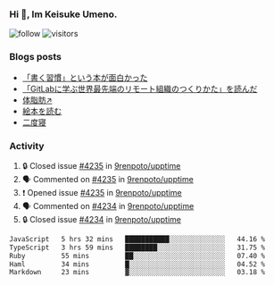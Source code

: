 ### Hi 👋, Im Keisuke Umeno.

<!--
**9renpoto/9renpoto** is a ✨ _special_ ✨ repository because its `README.md` (this file) appears on your GitHub profile.

Here are some ideas to get you started:

- 🔭 I’m currently working on ...
- 🌱 I’m currently learning ...
- 👯 I’m looking to collaborate on ...
- 🤔 I’m looking for help with ...
- 💬 Ask me about ...
- 📫 How to reach me: ...
- 😄 Pronouns: ...
- ⚡ Fun fact: ...
-->

![follow](https://img.shields.io/github/followers/9renpoto?label=Follow&style=social)
![visitors](https://komarev.com/ghpvc/?username=9renpoto&label=Profile%20views&color=0e75b6&style=flat)

### Blogs posts

<!-- BLOG-POST-LIST:START -->
- [「書く習慣」という本が面白かった](https://9renpoto.win/entry/2024/11/11/leave_a_feeling_sad)
- [「GitLabに学ぶ世界最先端のリモート組織のつくりかた」を読んだ](https://9renpoto.win/entry/2024/09/10/remote_organization)
- [体脂肪↗](https://9renpoto.win/entry/2024/08/12/gaining_fat)
- [絵本を読む](https://9renpoto.win/entry/2024/07/26/picture_book)
- [二度寝](https://9renpoto.win/entry/2024/07/18/going_back_to_sleep)
<!-- BLOG-POST-LIST:END -->

### Activity

<!--START_SECTION:activity-->
1. 🔒 Closed issue [#4235](https://github.com/9renpoto/upptime/issues/4235) in [9renpoto/upptime](https://github.com/9renpoto/upptime)
2. 🗣 Commented on [#4235](https://github.com/9renpoto/upptime/issues/4235#issuecomment-2469108803) in [9renpoto/upptime](https://github.com/9renpoto/upptime)
3. ❗ Opened issue [#4235](https://github.com/9renpoto/upptime/issues/4235) in [9renpoto/upptime](https://github.com/9renpoto/upptime)
4. 🗣 Commented on [#4234](https://github.com/9renpoto/upptime/issues/4234#issuecomment-2468929227) in [9renpoto/upptime](https://github.com/9renpoto/upptime)
5. 🔒 Closed issue [#4234](https://github.com/9renpoto/upptime/issues/4234) in [9renpoto/upptime](https://github.com/9renpoto/upptime)
<!--END_SECTION:activity-->

<!--START_SECTION:waka-->

```txt
JavaScript   5 hrs 32 mins   ███████████░░░░░░░░░░░░░░   44.16 %
TypeScript   3 hrs 59 mins   ████████░░░░░░░░░░░░░░░░░   31.75 %
Ruby         55 mins         ██░░░░░░░░░░░░░░░░░░░░░░░   07.40 %
Haml         34 mins         █░░░░░░░░░░░░░░░░░░░░░░░░   04.52 %
Markdown     23 mins         ▓░░░░░░░░░░░░░░░░░░░░░░░░   03.18 %
```

<!--END_SECTION:waka-->

